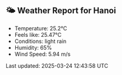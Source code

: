 <!-- WEATHER-START -->
## 🌤 Weather Report for Hanoi

- Temperature: 25.2°C
- Feels like: 25.47°C
- Conditions: light rain
- Humidity: 65%
- Wind Speed: 5.94 m/s

Last updated: 2025-03-24 12:43:58 UTC
<!-- WEATHER-END -->
